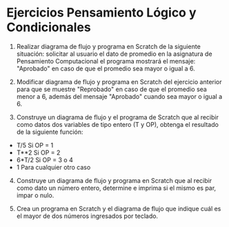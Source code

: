 # Ejercicios Pensamiento Lógico y Condicionales

1. Realizar diagrama de flujo y programa en Scratch de la siguiente situación: solicitar al usuario el dato de promedio en la asignatura de Pensamiento Computacional el programa mostrará el mensaje: "Aprobado" en caso de que el promedio sea mayor o igual a 6. 

2. Modificar diagrama de flujo y programa en Scratch del ejercicio anterior para que se muestre "Reprobado" en caso de que el promedio sea menor a 6, además del mensaje "Aprobado" cuando sea mayor o igual a 6.

3. Construye un diagrama de flujo y el programa de Scratch que al recibir como datos dos variables de tipo entero (T y OP), obtenga el resultado de la siguiente función:

- T/5   Si OP = 1
- T**2  Si OP = 2
- 6*T/2 Si OP = 3 o 4
- 1     Para cualquier otro caso

4. Construye un diagrama de flujo y programa en Scratch que al recibir como dato un número entero, determine e imprima si el mismo es par, impar o nulo.

5. Crea un programa en Scratch y el diagrama de flujo que indique cuál es el mayor de dos
números ingresados por teclado.
